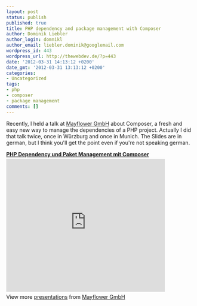 ```yaml
---
layout: post
status: publish
published: true
title: PHP dependency and package management with Composer
author: Dominik Liebler
author_login: domnikl
author_email: liebler.dominik@googlemail.com
wordpress_id: 443
wordpress_url: http://thewebdev.de/?p=443
date: '2012-03-31 14:13:12 +0200'
date_gmt: '2012-03-31 13:13:12 +0200'
categories:
- Uncategorized
tags:
- php
- composer
- package management
comments: []
---
```

<p>Recently, I held a talk at <a href="http://www.mayflower.de" target="_blank">Mayflower GmbH</a> about Composer, a fresh and easy new way to manage the dependencies of a PHP project. Actually I did that talk twice, once in Würzburg and once in Munich. The Slides are in german, but I think you'll get the point even if you're not speaking german.</p>
<div style="width:425px" id="__ss_12203967"> <strong style="display:block;margin:12px 0 4px"><a href="http://www.slideshare.net/mayflowergmbh/php-dependency-und-paket-management-mit-composer" title="PHP Dependency und Paket Management mit Composer" target="_blank">PHP Dependency und Paket Management mit Composer</a></strong> <iframe src="http://www.slideshare.net/slideshow/embed_code/12203967" width="425" height="355" frameborder="0" marginwidth="0" marginheight="0" scrolling="no"></iframe>
<div style="padding:5px 0 12px"> View more <a href="http://www.slideshare.net/" target="_blank">presentations</a> from <a href="http://www.slideshare.net/mayflowergmbh" target="_blank">Mayflower GmbH</a> </div>
</p></div>
